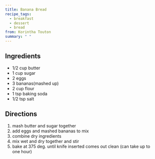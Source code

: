 ```yaml
---
title: Banana Bread
recipe_tags:
  - breakfast
  - dessert
  - bread
from: Korintha Touton
summary: " "
---
```


## Ingredients

-   1/2 cup butter
-   1 cup sugar
-   2 eggs
-   3 bananas(mashed up)
-   2 cup flour
-   1 tsp baking soda
-   1/2 tsp salt

## Directions

1.  mash butter and sugar together
2.  add eggs and mashed bananas to mix
3.  combine dry ingredients
4.  mix wet and dry together and stir
5.  bake at 375 deg. until knife inserted comes out clean (can take up to one hour)
